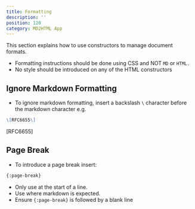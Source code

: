 ```yaml
---
title: Formatting
description: ''
position: 120
category: MD2HTML App
---
```

This section explains how to use constructors to manage document formats.

* Formatting instructions should be done using CSS and NOT `MD` or `HTML.`
* No style should be introduced on any of the HTML constructors

## Ignore Markdown Formatting

* To ignore markdown formatting, insert a  backslash `\` character before the markdown character e.g.

```md
\[RFC6655\]
```

\[RFC6655\]

## Page Break

* To introduce a page break insert:

```md
{:page-break}
```

* Only use at the start of a line.
* Use where markdown is expected.
* Ensure `{:page-break}` is followed by a blank line
